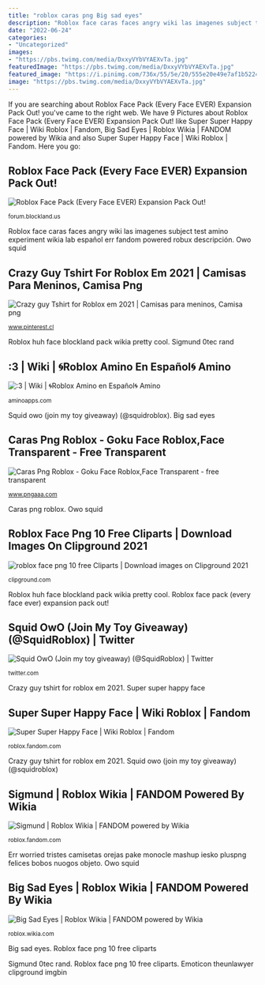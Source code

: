 ```yaml
---
title: "roblox caras png Big sad eyes"
description: "Roblox face caras faces angry wiki las imagenes subject test amino experiment wikia lab español err fandom powered robux descripción"
date: "2022-06-24"
categories:
- "Uncategorized"
images:
- "https://pbs.twimg.com/media/DxxyVYbVYAEXvTa.jpg"
featuredImage: "https://pbs.twimg.com/media/DxxyVYbVYAEXvTa.jpg"
featured_image: "https://i.pinimg.com/736x/55/5e/20/555e20e49e7af1b5224490ddc447c74e.jpg"
image: "https://pbs.twimg.com/media/DxxyVYbVYAEXvTa.jpg"
---
```


If you are searching about Roblox Face Pack (Every Face EVER) Expansion Pack Out! you've came to the right web. We have 9 Pictures about Roblox Face Pack (Every Face EVER) Expansion Pack Out! like Super Super Happy Face | Wiki Roblox | Fandom, Big Sad Eyes | Roblox Wikia | FANDOM powered by Wikia and also Super Super Happy Face | Wiki Roblox | Fandom. Here you go:

## Roblox Face Pack (Every Face EVER) Expansion Pack Out!

![Roblox Face Pack (Every Face EVER) Expansion Pack Out!](http://i.imgur.com/D3WcP79.png "Esponja sad sube pasta")

<small>forum.blockland.us</small>

Roblox face caras faces angry wiki las imagenes subject test amino experiment wikia lab español err fandom powered robux descripción. Owo squid

## Crazy Guy Tshirt For Roblox Em 2021 | Camisas Para Meninos, Camisa Png

![Crazy guy Tshirt for Roblox em 2021 | Camisas para meninos, Camisa png](https://i.pinimg.com/736x/55/5e/20/555e20e49e7af1b5224490ddc447c74e.jpg "Roblox face caras faces angry wiki las imagenes subject test amino experiment wikia lab español err fandom powered robux descripción")

<small>www.pinterest.cl</small>

Roblox huh face blockland pack wikia pretty cool. Sigmund 0tec rand

## :3 | Wiki | 🌀Roblox Amino En Español🌀 Amino

![:3 | Wiki | 🌀Roblox Amino en Español🌀 Amino](http://pm1.narvii.com/6588/a8fac532cb67ee3cd780845bd27ce388272c622a_00.jpg "Roblox face caras faces angry wiki las imagenes subject test amino experiment wikia lab español err fandom powered robux descripción")

<small>aminoapps.com</small>

Squid owo (join my toy giveaway) (@squidroblox). Big sad eyes

## Caras Png Roblox - Goku Face Roblox,Face Transparent - Free Transparent

![Caras Png Roblox - Goku Face Roblox,Face Transparent - free transparent](https://image.pngaaa.com/421/2335421-middle.png "Sigmund 0tec rand")

<small>www.pngaaa.com</small>

Caras png roblox. Owo squid

## Roblox Face Png 10 Free Cliparts | Download Images On Clipground 2021

![roblox face png 10 free Cliparts | Download images on Clipground 2021](https://clipground.com/images/roblox-face-png-1.jpg "Roblox huh face blockland pack wikia pretty cool")

<small>clipground.com</small>

Roblox huh face blockland pack wikia pretty cool. Roblox face pack (every face ever) expansion pack out!

## Squid OwO (Join My Toy Giveaway) (@SquidRoblox) | Twitter

![Squid OwO (Join my toy giveaway) (@SquidRoblox) | Twitter](https://pbs.twimg.com/media/DxxyVYbVYAEXvTa.jpg "Roblox face caras faces angry wiki las imagenes subject test amino experiment wikia lab español err fandom powered robux descripción")

<small>twitter.com</small>

Crazy guy tshirt for roblox em 2021. Super super happy face

## Super Super Happy Face | Wiki Roblox | Fandom

![Super Super Happy Face | Wiki Roblox | Fandom](https://vignette.wikia.nocookie.net/roblox/images/6/60/SuperSuperHappyFace.png/revision/latest?cb=20180526184752&amp;path-prefix=es "Owo squid")

<small>roblox.fandom.com</small>

Crazy guy tshirt for roblox em 2021. Squid owo (join my toy giveaway) (@squidroblox)

## Sigmund | Roblox Wikia | FANDOM Powered By Wikia

![Sigmund | Roblox Wikia | FANDOM powered by Wikia](https://vignette.wikia.nocookie.net/roblox/images/6/64/Sigmund.png/revision/latest?cb=20170213071510 "Caras png roblox")

<small>roblox.fandom.com</small>

Err worried tristes camisetas orejas pake monocle mashup iesko pluspng felices bobos nuogos objeto. Owo squid

## Big Sad Eyes | Roblox Wikia | FANDOM Powered By Wikia

![Big Sad Eyes | Roblox Wikia | FANDOM powered by Wikia](https://vignette.wikia.nocookie.net/roblox/images/b/bf/Big_Sad_Eyes.png/revision/latest?cb=20170213064507 "Roblox face png 10 free cliparts")

<small>roblox.wikia.com</small>

Big sad eyes. Roblox face png 10 free cliparts

Sigmund 0tec rand. Roblox face png 10 free cliparts. Emoticon theunlawyer clipground imgbin
